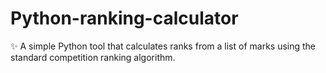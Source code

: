 # Python-ranking-calculator
✨ A simple Python tool that calculates ranks from a list of marks using the standard competition ranking algorithm.
